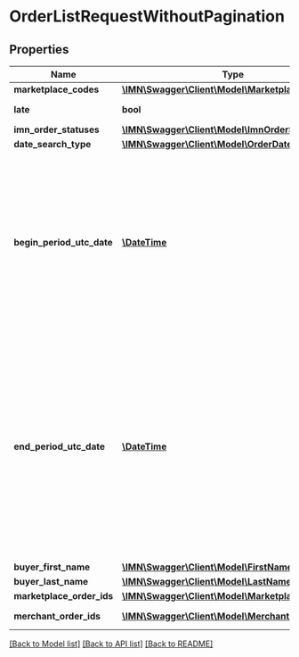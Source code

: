 # OrderListRequestWithoutPagination

## Properties
Name | Type | Description | Notes
------------ | ------------- | ------------- | -------------
**marketplace_codes** | [**\IMN\Swagger\Client\Model\MarketplaceCode[]**](MarketplaceCode.md) |  | [optional] 
**late** | **bool** | Looking for late orders | [optional] 
**imn_order_statuses** | [**\IMN\Swagger\Client\Model\ImnOrderStatus[]**](ImnOrderStatus.md) |  | [optional] 
**date_search_type** | [**\IMN\Swagger\Client\Model\OrderDateSearchType**](OrderDateSearchType.md) |  | 
**begin_period_utc_date** | [**\DateTime**](\DateTime.md) | The begin period you want to make the search. \\ The period MUST not be greater than 30 days. The begin period MUST be lower than the end period. | 
**end_period_utc_date** | [**\DateTime**](\DateTime.md) | The end period of you search. \\ The period MUST not be greater than 30 days. \\ The end period MUST be greater than the begin period. The end period MUST be lower to the current date. | 
**buyer_first_name** | [**\IMN\Swagger\Client\Model\FirstName**](FirstName.md) |  | [optional] 
**buyer_last_name** | [**\IMN\Swagger\Client\Model\LastName**](LastName.md) |  | [optional] 
**marketplace_order_ids** | [**\IMN\Swagger\Client\Model\MarketplaceOrderId[]**](MarketplaceOrderId.md) |  | [optional] 
**merchant_order_ids** | [**\IMN\Swagger\Client\Model\MerchantOrderId[]**](MerchantOrderId.md) | Merchant order id list | [optional] 

[[Back to Model list]](../README.md#documentation-for-models) [[Back to API list]](../README.md#documentation-for-api-endpoints) [[Back to README]](../README.md)



